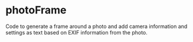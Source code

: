 # photoFrame
Code to generate a frame around a photo and add camera information and settings as text based on EXIF information from the photo. 
